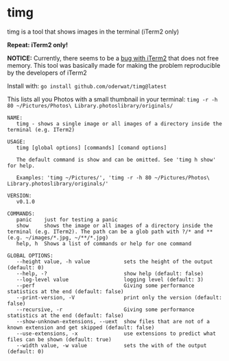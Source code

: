 # timg
timg is a tool that shows images in the terminal (iTerm2 only)

**Repeat: iTerm2 only!**

**NOTICE:** Currently, there seems to be a [bug with iTerm2](https://gitlab.com/gnachman/iterm2/-/issues/10420) that does not free memory. This tool was basically made for making the problem reproducible by the developers of iTerm2

Install with: `go install github.com/oderwat/timg@latest`

This lists all you Photos with a small thumbnail in your terminal: `timg -r -h 80 ~/Pictures/Photos\ Library.photoslibrary/originals/` 

```
NAME:
   timg - shows a single image or all images of a directory inside the terminal (e.g. ITerm2)

USAGE:
   timg [global options] [commands] [comand options]

   The default command is show and can be omitted. See 'timg h show' for help.

   Examples: 'timg ~/Pictures/', 'timg -r -h 80 ~/Pictures/Photos\ Library.photoslibrary/originals/'

VERSION:
   v0.1.0

COMMANDS:
   panic    just for testing a panic
   show     shows the image or all images of a directory inside the terminal (e.g. ITerm2). The path can be a glob path with ?/* and ** (e.g. ~/images/*.jpg, ~/**/*.jpg)
   help, h  Shows a list of commands or help for one command

GLOBAL OPTIONS:
   --height value, -h value           sets the height of the output (default: 0)
   --help, -?                         show help (default: false)
   --log-level value                  logging level (default: 3)
   --perf                             Giving some performance statistics at the end (default: false)
   --print-version, -V                print only the version (default: false)
   --recursive, -r                    Giving some performance statistics at the end (default: false)
   --show-unknown-extensions, --uext  show files that are not of a known extension and get skipped (default: false)
   --use-extensions, -x               use extensions to predict what files can be shown (default: true)
   --width value, -w value            sets the with of the output (default: 0)
```
